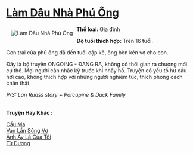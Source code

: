 <a href="https://utruyen.com/lam-dau-nha-phu-ong/13262/" title="Làm Dâu Nhà Phú Ông"><h1>Làm Dâu Nhà Phú Ông</h1></a><div style="display:table"><img align="right" style="float: left; padding: 10px;" src="https://utruyen.com/images/story/200x260/lam-dau-nha-phu-ong.jpg" alt="Làm Dâu Nhà Phú Ông"><b>Thể loại: </b>Gia đình<p></p><b>Độ tuổi thích hợp:</b> Trên 16 tuổi.<p></p>Con trai của phú ông đã đến tuổi cập kê, ông bèn kén vợ cho con.<p></p>Đây là bộ truyện ONGOING - ĐANG RA, không có thời gian ra chương mới cụ thể. Mọi người cân nhắc kỹ trước khi nhảy hố. Truyện có yếu tố hư cấu hơi cao, không thích hợp với những người nghiêm túc, thích phong cách chân thật.<p></p><i>P/S: Lan Ruass story ~ Porcupine & Duck Family</i></div><p><br><b>Truyện Hay Khác :</b></p><a href="https://utruyen.com/cau-ma/386/" alt="Cầu Ma">Cầu Ma</a><br/><a href="https://truyenngontinhay.wordpress.com/2019/10/03/van-lan-sung-vo/" alt="Vạn Lần Sủng Vợ">Vạn Lần Sủng Vợ</a><br/><a href="https://truyenhot2020.wordpress.com/2019/12/11/anh-ay-la-cua-toi/" alt="Anh Ấy Là Của Tôi">Anh Ấy Là Của Tôi</a><br/><a href="https://github.com/quanluxury/ngontinhhot/tree/master/truyenhay/17544/" alt="Tử Dương">Tử Dương</a><br/>